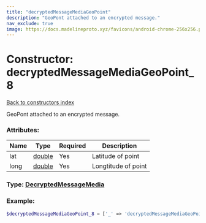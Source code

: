 ```yaml
---
title: "decryptedMessageMediaGeoPoint"
description: "GeoPont attached to an encrypted message."
nav_exclude: true
image: https://docs.madelineproto.xyz/favicons/android-chrome-256x256.png
---
```

# Constructor: decryptedMessageMediaGeoPoint\_8  
[Back to constructors index](index.md)



GeoPont attached to an encrypted message.

### Attributes:

| Name     |    Type       | Required | Description |
|----------|---------------|----------|-------------|
|lat|[double](../types/double.md) | Yes|Latitude of point|
|long|[double](../types/double.md) | Yes|Longtitude of point|



### Type: [DecryptedMessageMedia](../types/DecryptedMessageMedia.md)


### Example:

```php
$decryptedMessageMediaGeoPoint_8 = ['_' => 'decryptedMessageMediaGeoPoint', 'lat' => double, 'long' => double];
```  
